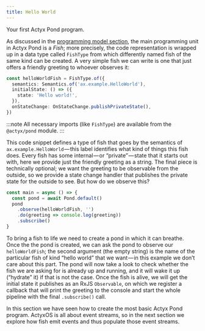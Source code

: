 ```yaml
---
title: Hello World
---
```


Your first Actyx Pond program.

As discussed in the [programming model section](../programming-model.md), the main programming unit in Actyx Pond is a _Fish_; more precisely, the code representation is wrapped up in a data type called `FishType` from which differently named fish of the same kind can be created.
A very simple fish we can write is one that just offers a friendly greeting to whoever observes it:

```typescript
const helloWorldFish = FishType.of({
  semantics: Semantics.of('ax.example.HelloWorld'),
  initialState: () => ({
    state: 'Hello world!',
  }),
  onStateChange: OnStateChange.publishPrivateState(),
})
```

:::note
All necessary imports (like `FishType`) are available from the `@actyx/pond` module.
:::

This code snippet defines a type of fish that goes by the semantics of `ax.example.HelloWorld` — this label identifies what kind of things this fish does.
Every fish has some internal — or “private” — state that it starts out with, here we provide just the friendly greeting as a string.
The final piece is technically optional; we want the greeting to be observable from the outside, so we provide a state change handler that publishes the private state for the outside to see. But how do we observe this?

```typescript
const main = async () => {
  const pond = await Pond.default()
  pond
    .observe(helloWorldFish, '')
    .do(greeting => console.log(greeting))
    .subscribe()
}
```

To bring a fish to life we need to create a pond in which it can breathe.
Once the the pond is created, we can ask the pond to observe our `helloWorldFish`; the second argument (the empty string) is the name of the particular fish of kind “hello world” that we want — in this example we don’t care about this part.
The pond will now take a look to check whether the fish we are asking for is already up and running, and it will wake it up (“hydrate” it) if that is not the case.
Once the fish is alive, we will get the initial state it publishes as an RxJS `Observable`, on which we register a callback that will print the greeting to the console and start the whole pipeline with the final `.subscribe()` call.

In this section we have seen how to create the most basic Actyx Pond program.
ActyxOS is all about event streams, so in the next section we explore how fish emit events and thus populate those event streams.
